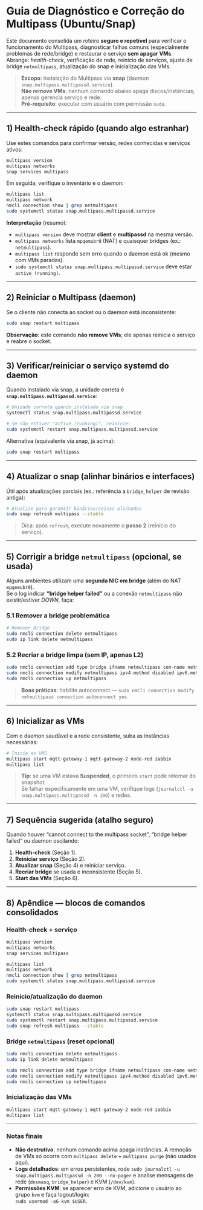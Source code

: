 # Guia de Diagnóstico e Correção do Multipass (Ubuntu/Snap)

Este documento consolida um roteiro **seguro e repetível** para verificar o funcionamento do Multipass, diagnosticar falhas comuns (especialmente problemas de rede/bridge) e restaurar o serviço **sem apagar VMs**.  
Abrange: _health-check_, verificação de rede, reinício de serviços, ajuste de bridge `netmultipass`, atualização do snap e inicialização das VMs.

> **Escopo**: instalação do Multipass via **snap** (daemon `snap.multipass.multipassd.service`).  
> **Não remove VMs**: nenhum comando abaixo apaga discos/instâncias; apenas gerencia serviço e rede.  
> **Pré‑requisito**: executar com usuário com permissão `sudo`.

---

## 1) Health‑check rápido (quando algo estranhar)

Use estes comandos para confirmar versão, redes conhecidas e serviços ativos:

```bash
multipass version
multipass networks
snap services multipass
```

Em seguida, verifique o inventário e o daemon:

```bash
multipass list
multipass network
nmcli connection show | grep netmultipass
sudo systemctl status snap.multipass.multipassd.service
```

**Interpretação** (resumo):
- `multipass version` deve mostrar **client** e **multipassd** na mesma versão.
- `multipass networks` lista `mpqemubr0` (NAT) e quaisquer bridges (ex.: `netmultipass`).
- `multipass list` responde sem erro quando o daemon está ok (mesmo com VMs paradas).
- `sudo systemctl status snap.multipass.multipassd.service` deve estar `active (running)`.

---

## 2) Reiniciar o Multipass (daemon)

Se o cliente não conecta ao socket ou o daemon está inconsistente:

```bash
sudo snap restart multipass
```

**Observação**: este comando **não remove VMs**; ele apenas reinicia o serviço e reabre o socket.

---

## 3) Verificar/reiniciar o serviço systemd do daemon

Quando instalado via snap, a unidade correta é **`snap.multipass.multipassd.service`**:

```bash
# Unidade correta quando instalado via snap
systemctl status snap.multipass.multipassd.service

# Se não estiver "active (running)", reinicie:
sudo systemctl restart snap.multipass.multipassd.service
```

Alternativa (equivalente via snap, já acima):  
```bash
sudo snap restart multipass
```

---

## 4) Atualizar o snap (alinhar binários e interfaces)

Útil após atualizações parciais (ex.: referência a `bridge_helper` de revisão antiga):

```bash
# Atualize para garantir binários/coisas alinhadas
sudo snap refresh multipass --stable
```

> Dica: após `refresh`, execute novamente o **passo 2** (reinício do serviço).

---

## 5) Corrigir a bridge `netmultipass` (opcional, se usada)

Alguns ambientes utilizam uma **segunda NIC em bridge** (além do NAT `mpqemubr0`).  
Se o log indicar **“bridge helper failed”** ou a conexão `netmultipass` não existir/estiver *DOWN*, faça:

### 5.1 Remover a bridge problemática
```bash
# Remover Bridge
sudo nmcli connection delete netmultipass
sudo ip link delete netmultipass
```

### 5.2 Recriar a bridge limpa (sem IP, apenas L2)
```bash
sudo nmcli connection add type bridge ifname netmultipass con-name netmultipass
sudo nmcli connection modify netmultipass ipv4.method disabled ipv6.method ignore
sudo nmcli connection up netmultipass
```

> **Boas práticas**: habilite autoconnect — `sudo nmcli connection modify netmultipass connection.autoconnect yes`.

---

## 6) Inicializar as VMs

Com o daemon saudável e a rede consistente, suba as instâncias necessárias:

```bash
# Inicie as VMS
multipass start mqtt-gateway-1 mqtt-gateway-2 node-red zabbix
multipass list
```

> **Tip**: se uma VM estava **Suspended**, o primeiro `start` pode retomar do snapshot.  
> Se falhar especificamente em uma VM, verifique logs (`journalctl -u snap.multipass.multipassd -n 100`) e redes.

---

## 7) Sequência sugerida (atalho seguro)

Quando houver “cannot connect to the multipass socket”, “bridge helper failed” ou daemon oscilando:

1. **Health‑check** (Seção 1).  
2. **Reiniciar serviço** (Seção 2).  
3. **Atualizar snap** (Seção 4) e reiniciar serviço.  
4. **Recriar bridge** se usada e inconsistente (Seção 5).  
5. **Start das VMs** (Seção 6).

---

## 8) Apêndice — blocos de comandos consolidados

### Health‑check + serviço
```bash
multipass version
multipass networks
snap services multipass

multipass list
multipass network
nmcli connection show | grep netmultipass
sudo systemctl status snap.multipass.multipassd.service
```

### Reinício/atualização do daemon
```bash
sudo snap restart multipass
systemctl status snap.multipass.multipassd.service
sudo systemctl restart snap.multipass.multipassd.service
sudo snap refresh multipass --stable
```

### Bridge `netmultipass` (reset opcional)
```bash
sudo nmcli connection delete netmultipass
sudo ip link delete netmultipass

sudo nmcli connection add type bridge ifname netmultipass con-name netmultipass
sudo nmcli connection modify netmultipass ipv4.method disabled ipv6.method ignore
sudo nmcli connection up netmultipass
```

### Inicialização das VMs
```bash
multipass start mqtt-gateway-1 mqtt-gateway-2 node-red zabbix
multipass list
```

---

### Notas finais
- **Não destrutivo**: nenhum comando acima apaga instâncias. A remoção de VMs só ocorre com `multipass delete` + `multipass purge` (não usados aqui).
- **Logs detalhados**: em erros persistentes, rode `sudo journalctl -u snap.multipass.multipassd -n 200 --no-pager` e analise mensagens de rede (`dnsmasq`, `bridge_helper`) e KVM (`/dev/kvm`).  
- **Permissões KVM**: se aparecer erro de KVM, adicione o usuário ao grupo `kvm` e faça logout/login:  
  `sudo usermod -aG kvm $USER`.
